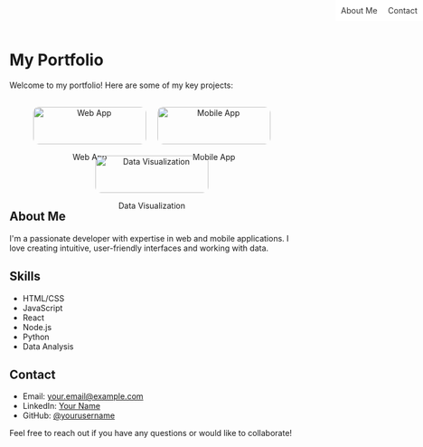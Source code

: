 <nav style="position: fixed; top: 0; right: 0; padding: 10px; background-color: rgba(255, 255, 255, 0.8);">
  <a href="#about-me" style="margin-right: 15px; text-decoration: none; color: #333;">About Me</a>
  <a href="#contact" style="text-decoration: none; color: #333;">Contact</a>
</nav>

# My Portfolio

Welcome to my portfolio! Here are some of my key projects:

<div style="display: flex; flex-wrap: wrap; justify-content: center; gap: 20px; margin-top: 30px;">
  <a href="https://github.com/yourusername/webapp" style="text-decoration: none; color: inherit;">
    <div style="width: 200px; text-align: center;">
      <img src="https://via.placeholder.com/200x150.png?text=Web+App" alt="Web App" style="width: 100%; height: auto; border-radius: 10px;">
      <p>Web App</p>
    </div>
  </a>
  <a href="https://github.com/yourusername/mobileapp" style="text-decoration: none; color: inherit;">
    <div style="width: 200px; text-align: center;">
      <img src="https://via.placeholder.com/200x150.png?text=Mobile+App" alt="Mobile App" style="width: 100%; height: auto; border-radius: 10px;">
      <p>Mobile App</p>
    </div>
  </a>
  <a href="https://github.com/yourusername/dataviz" style="text-decoration: none; color: inherit;">
    <div style="width: 200px; text-align: center;">
      <img src="https://via.placeholder.com/200x150.png?text=Data+Viz" alt="Data Visualization" style="width: 100%; height: auto; border-radius: 10px;">
      <p>Data Visualization</p>
    </div>
  </a>
</div>

<div id="about-me"></div>

## About Me

I'm a passionate developer with expertise in web and mobile applications. I love creating intuitive, user-friendly interfaces and working with data.

## Skills

- HTML/CSS
- JavaScript
- React
- Node.js
- Python
- Data Analysis

<div id="contact"></div>

## Contact

- Email: your.email@example.com
- LinkedIn: [Your Name](https://www.linkedin.com/in/yourname)
- GitHub: [@yourusername](https://github.com/yourusername)

Feel free to reach out if you have any questions or would like to collaborate!
